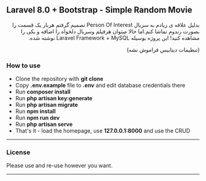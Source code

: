 ## Laravel 8.0 + Bootstrap - Simple Random Movie
<div dir="rtl">
بدلیل علاقه ی زیادم به سریال Person Of Interest تصمیم گرفتم هربار یک قسمت را بصورت رندوم تماشا کنم.اما حالا میتوان هرفیلم وسریال دلخواه را اضافه و یکی را مشاهده کنید!
این پروژه بوسیله Laravel Framework + MySQL نوشته شده.

(تنظیمات دیتابیس فراموش نشه)

</div>

### How to use

- Clone the repository with __git clone__
- Copy __.env.example__ file to __.env__ and edit database credentials there
- Run __composer install__
- Run __php artisan key:generate__
- Run __php artisan migrate__
- Run __npm install__
- Run __npm run dev__
- Run __php artisan serve__
- That's it - load the homepage, use __127.0.0.1:8000__ and use the CRUD

---

### License

Please use and re-use however you want.

---
